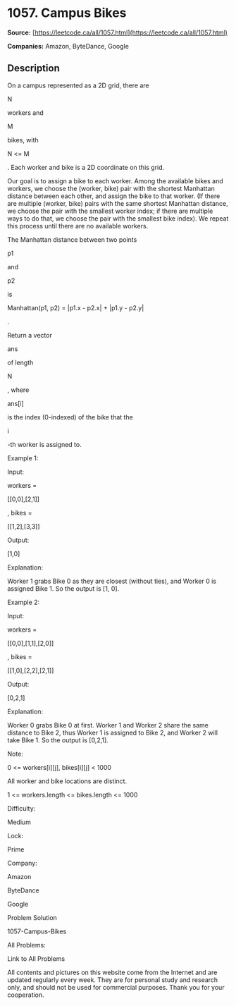 # 1057. Campus Bikes

**Source:** [https://leetcode.ca/all/1057.html](https://leetcode.ca/all/1057.html)

**Companies:** Amazon, ByteDance, Google

## Description

On a campus represented as a 2D grid, there are

N

workers and

M

bikes, with

N <= M

. Each worker and bike is a 2D coordinate on this grid.

Our goal is to assign a bike to each worker. Among the available bikes and workers, we choose
        the (worker, bike) pair with the shortest Manhattan distance between each other, and assign
        the bike to that worker. (If there are multiple (worker, bike) pairs with the same shortest
        Manhattan distance, we choose the pair with the smallest worker index; if there are multiple
        ways to do that, we choose the pair with the smallest bike index). We repeat this process
        until there are no available workers.

The Manhattan distance between two points

p1

and

p2

is

Manhattan(p1,
        p2) = |p1.x - p2.x| + |p1.y - p2.y|

.

Return a vector

ans

of length

N

, where

ans[i]

is the
        index (0-indexed) of the bike that the

i

-th worker is assigned to.

Example 1:

Input:

workers =

[[0,0],[2,1]]

, bikes =

[[1,2],[3,3]]

Output:

[1,0]

Explanation:

Worker 1 grabs Bike 0 as they are closest (without ties), and Worker 0 is assigned Bike 1. So the output is [1, 0].

Example 2:

Input:

workers =

[[0,0],[1,1],[2,0]]

, bikes =

[[1,0],[2,2],[2,1]]

Output:

[0,2,1]

Explanation:

Worker 0 grabs Bike 0 at first. Worker 1 and Worker 2 share the same distance to Bike 2, thus Worker 1 is assigned to Bike 2, and Worker 2 will take Bike 1. So the output is [0,2,1].

Note:

0 <= workers[i][j], bikes[i][j] < 1000

All worker and bike locations are distinct.

1 <= workers.length <= bikes.length <= 1000

Difficulty:

Medium

Lock:

Prime

Company:

Amazon

ByteDance

Google

Problem Solution

1057-Campus-Bikes

All Problems:

Link to All Problems

All contents and pictures on this website come from the Internet and are updated regularly every week. They are for personal study and research only, and should not be used for commercial purposes. Thank you for your cooperation.

